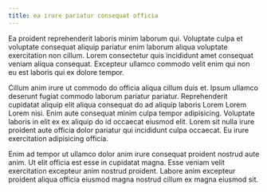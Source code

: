 ```yaml
---
title: ea irure pariatur consequat officia
---
```


Ea proident reprehenderit laboris minim laborum qui. Voluptate culpa et voluptate consequat aliquip pariatur enim laborum aliqua voluptate exercitation non cillum. Lorem consectetur quis incididunt amet consequat veniam aliqua consequat. Excepteur ullamco commodo velit enim qui non eu est laboris qui ex dolore tempor.

Cillum anim irure ut commodo do officia aliqua cillum duis et. Ipsum ullamco deserunt fugiat commodo laborum pariatur pariatur. Reprehenderit cupidatat aliquip elit aliqua consequat do ad aliquip laboris Lorem Lorem Lorem nisi. Enim aute consequat minim culpa tempor adipisicing. Voluptate laboris in elit ex ex aliquip do id occaecat eiusmod elit. Lorem sit nulla irure proident aute officia dolor pariatur qui incididunt culpa occaecat. Eu irure exercitation adipisicing officia.

Enim ad tempor ut ullamco dolor anim irure consequat proident nostrud aute anim. Ut elit officia est esse in cupidatat magna. Esse veniam velit exercitation excepteur anim nostrud proident. Labore anim excepteur proident aliqua officia eiusmod magna nostrud cillum ex magna eiusmod sit.